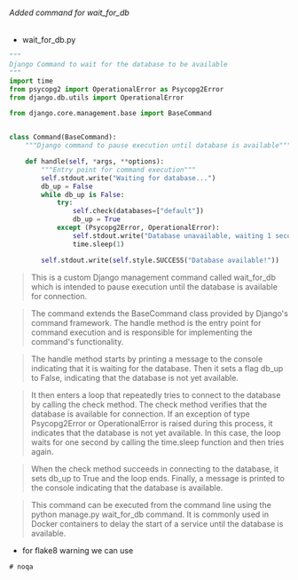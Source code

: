 ###### Added command for wait_for_db

-   wait_for_db.py

```py
"""
Django Command to wait for the database to be available
"""
import time
from psycopg2 import OperationalError as Psycopg2Error
from django.db.utils import OperationalError

from django.core.management.base import BaseCommand


class Command(BaseCommand):
    """Django command to pause execution until database is available"""

    def handle(self, *args, **options):
        """Entry point for command execution"""
        self.stdout.write("Waiting for database...")
        db_up = False
        while db_up is False:
            try:
                self.check(databases=["default"])
                db_up = True
            except (Psycopg2Error, OperationalError):
                self.stdout.write("Database unavailable, waiting 1 second...")
                time.sleep(1)

        self.stdout.write(self.style.SUCCESS("Database available!"))
```

> This is a custom Django management command called wait_for_db which is intended to pause execution until the database is available for connection.

> The command extends the BaseCommand class provided by Django's command framework. The handle method is the entry point for command execution and is responsible for implementing the command's functionality.

> The handle method starts by printing a message to the console indicating that it is waiting for the database. Then it sets a flag db_up to False, indicating that the database is not yet available.

> It then enters a loop that repeatedly tries to connect to the database by calling the check method. The check method verifies that the database is available for connection. If an exception of type Psycopg2Error or OperationalError is raised during this process, it indicates that the database is not yet available. In this case, the loop waits for one second by calling the time.sleep function and then tries again.

> When the check method succeeds in connecting to the database, it sets db_up to True and the loop ends. Finally, a message is printed to the console indicating that the database is available.

> This command can be executed from the command line using the python manage.py wait_for_db command. It is commonly used in Docker containers to delay the start of a service until the database is available.

-   for flake8 warning we can use

```
# noqa
```

